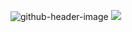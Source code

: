![github-header-image](https://github.com/Skiftare/Skiftare/assets/74261401/9aab8199-1769-489d-bf97-081a6e53c3e3)
![](https://komarev.com/ghpvc/?username=Skiftare)

